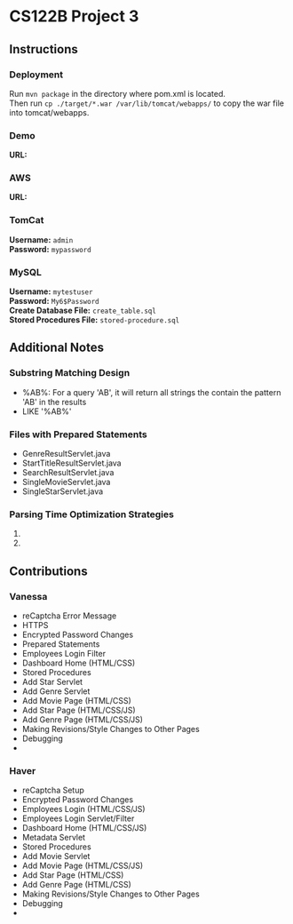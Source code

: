 # CS122B Project 3
## Instructions
### Deployment
Run `mvn package` in the directory where pom.xml is located.<br>Then run `cp ./target/*.war /var/lib/tomcat/webapps/` to copy the war file into tomcat/webapps.
### Demo
**URL:** 
### AWS
**URL:** 
### TomCat
**Username:** `admin`<br>**Password:** `mypassword`
### MySQL
**Username:** `mytestuser`<br>**Password:** `My6$Password`<br>**Create Database File:** `create_table.sql`<br>**Stored Procedures File:** `stored-procedure.sql`
## Additional Notes
### Substring Matching Design
  - %AB%: For a query 'AB', it will return all strings the contain the pattern 'AB' in the results
  - LIKE '%AB%'
### Files with Prepared Statements
  - GenreResultServlet.java
  - StartTitleResultServlet.java
  - SearchResultServlet.java
  - SingleMovieServlet.java
  - SingleStarServlet.java
### Parsing Time Optimization Strategies
  1. 
  2. 
## Contributions
### Vanessa
  - reCaptcha Error Message
  - HTTPS
  - Encrypted Password Changes
  - Prepared Statements
  - Employees Login Filter
  - Dashboard Home (HTML/CSS)
  - Stored Procedures
  - Add Star Servlet
  - Add Genre Servlet
  - Add Movie Page (HTML/CSS)
  - Add Star Page (HTML/CSS/JS)
  - Add Genre Page (HTML/CSS/JS)
  - Making Revisions/Style Changes to Other Pages
  - Debugging
  - 
### Haver
  - reCaptcha Setup
  - Encrypted Password Changes
  - Employees Login (HTML/CSS/JS)
  - Employees Login Servlet/Filter
  - Dashboard Home (HTML/CSS/JS)
  - Metadata Servlet
  - Stored Procedures
  - Add Movie Servlet
  - Add Movie Page (HTML/CSS/JS)
  - Add Star Page (HTML/CSS)
  - Add Genre Page (HTML/CSS)
  - Making Revisions/Style Changes to Other Pages
  - Debugging
  - 

